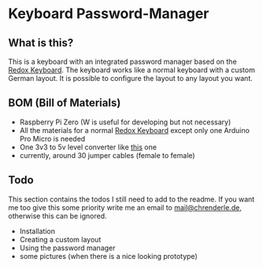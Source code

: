 # Keyboard Password-Manager
## What is this?
This is a keyboard with an integrated password manager based on the [Redox Keyboard](https://github.com/mattdibi/redox-keyboard).
The keyboard works like a normal keyboard with a custom German layout. It is possible to configure the layout to any layout you want.
## BOM (Bill of Materials)
* Raspberry Pi Zero (W is useful for developing but not necessary)
* All the materials for a normal [Redox Keyboard](https://github.com/mattdibi/redox-keyboard) except only one Arduino Pro Micro is needed
* One 3v3 to 5v level converter like [this](https://www.amazon.de/ARCELI-Converter-Bidirektionales-Shifter-Arduino/dp/B07RDHR315/ref=sr_1_2?__mk_de_DE=%C3%85M%C3%85%C5%BD%C3%95%C3%91&dchild=1&keywords=3v3+5v+converter&qid=1618253286&sr=8-2) one
* currently, around 30 jumper cables (female to female)
## Todo
This section contains the todos I still need to add to the readme. If you want me too give this some priority write me an email to mail@chrenderle.de, otherwise this can be ignored.
* Installation
* Creating a custom layout
* Using the password manager
* some pictures (when there is a nice looking prototype)
